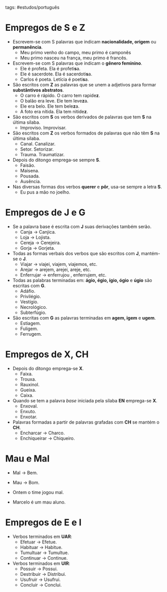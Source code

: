 tags: #estudos/português 

# Empregos de S e Z
- Escrevem-se com S palavras que indicam **nacionalidade, origem** ou **permanência**.
	- Meu primo venho do campo, meu primo é camponês
	- Meu primo nasceu na frança, meu primo é francês.
- Escrevem-se com S palavras que indicam o **gênero feminino**.
	- Ele é profeta. Ela é profeti**s**a.
	- Ele é sacerdote. Ela é sacerdoti**s**a.
	- Carlos é poeta. Letícia é poeti**s**a.
- São escritos com **Z** as palavras que se unem a adjetivos para formar **substântivos abstratos**.
	- O carro é rápido. O carro tem rapide**z**.
	- O balão era leve. Ele tem leve**z**a.
	- Ele era belo. Ele tem bele**z**a.
	- A foto era nítida. Ela tem nitide**z**.
- São escritos com **S** os verbos derivados de palavras que tem **S** na última sílaba.
	- Improviso. Improvisar.
- São escritos com **Z** os verbos formados de palavras que não têm **S** na última sílaba.
	- Canal. Canalizar.
	- Setor. Setorizar.
	- Trauma. Traumatizar.
- Depois do ditongo emprega-se sempre **S**.
	- Faisão.
	- Maisena.
	- Pousada.
	- Ausência.
- Nas diversas formas dos verbos **querer** e **pôr**, usa-se sempre a letra **S**.
	- Eu pus a mão no joelho.

# Empregos de J e G
- Se a palavra base é escrita com **J** suas derivações também serão.
	- Canja $\rightarrow$ Canjica.
	- Loja $\rightarrow$ Lojista.
	- Cereja $\rightarrow$ Cerejeira.
	- Gorja $\rightarrow$ Gorjeta.
- Todas as formas verbais dos verbos que são escritos com **J**, mantém-se o **J**.
	- Viajar $\rightarrow$ viajei, viajem, viajemos, etc.
	- Arejar $\rightarrow$ arejem, arejei, areje, etc.
	- Enferrujar $\rightarrow$ enferrujou , enferrujem, etc.
- Todas as palabras terminadas em: **ágio, égio, ígio, ógio** e  **úgio** são escritas com **G**.
	- Adáfio.
	- Privilégio.
	- Vestígio.
	- Necrológico.
	- Subterfúgio.
- São escritas com **G** as palavras terminadas em **agem, igem** e **ugem**.
	- Estiagem.
	- Fuligem.
	- Ferrugem.

# Empregos de X, CH
- Depois do ditongo emprega-se **X**.
	- Faixa.
	- Trouxa.
	- Rauxinol.
	- Gueixa.
	- Caixa.
- Quando se tem a palavra *base* iniciada pela sílaba **EN** emprega-se **X**.
	- Enxoval.
	- Enxuto.
	- Enxotar.
- Palavras formadas a partir de palavras grafadas com **CH** se mantém o **CH**.
	- Encharcar $\rightarrow$ Charco.
	- Enchiqueirar $\rightarrow$ Chiqueiro.

# Mau e Mal
- Mal $\rightarrow$ Bem.
- Mau $\rightarrow$ Bom.

- Ontem o time jogou mal.
- Marcelo é um mau aluno.

# Empregos de E e I
- Verbos terminados em **UAR**:
	- Efetuar $\rightarrow$ Efetue.
	- Habituar $\rightarrow$ Habitue.
	- Tumultuar $\rightarrow$ Tumultue.
	- Continuar $\rightarrow$ Continue.
- Verbos terminados em **UIR**:
	- Possuir $\rightarrow$ Possui.
	- Destribuir $\rightarrow$ Distribui.
	- Usufruir $\rightarrow$ Usufrui.
	- Concluir $\rightarrow$ Conclui.

